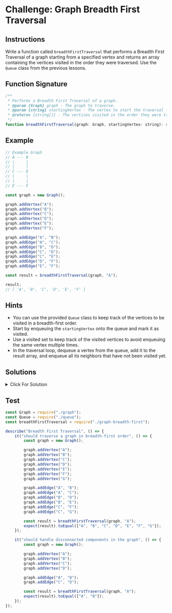 # Challenge: Graph Breadth First Traversal

## Instructions

Write a function called `breadthFirstTraversal` that performs a Breadth First Traversal of a graph starting from a specified vertex and returns an array containing the vertices visited in the order they were traversed. Use the `Queue` class from the previous lessons.

## Function Signature

```js
/**
 * Performs a Breadth First Traversal of a graph.
 * @param {Graph} graph - The graph to traverse.
 * @param {string} startingVertex - The vertex to start the traversal from.
 * @returns {string[]} - The vertices visited in the order they were traversed.
 */
function breadthFirstTraversal(graph: Graph, startingVertex: string): string[];
```

## Example

```js
// Example Graph
// A --- B
// |     |
// |     |
// C --- D
// |     |
// |     |
// E --- F

const graph = new Graph();

graph.addVertex("A");
graph.addVertex("B");
graph.addVertex("C");
graph.addVertex("D");
graph.addVertex("E");
graph.addVertex("F");

graph.addEdge("A", "B");
graph.addEdge("A", "C");
graph.addEdge("B", "D");
graph.addEdge("C", "D");
graph.addEdge("C", "E");
graph.addEdge("D", "F");
graph.addEdge("E", "F");

const result = breadthFirstTraversal(graph, "A");

result;
// [ 'A', 'B', 'C', 'D', 'E', 'F' ]
```

## Hints

- You can use the provided `Queue` class to keep track of the vertices to be visited in a breadth-first order.
- Start by enqueuing the `startingVertex` onto the queue and mark it as visited.
- Use a visited set to keep track of the visited vertices to avoid enqueuing the same vertex multiple times.
- In the traversal loop, dequeue a vertex from the queue, add it to the result array, and enqueue all its neighbors that have not been visited yet.

## Solutions

<details>
  <summary>Click For Solution</summary>

```js
function breadthFirstTraversal(graph, startingVertex) {
	const visited = new Set();
	const result = [];
	const queue = new Queue();

	queue.enqueue(startingVertex);
	visited.add(startingVertex);

	while (!queue.isEmpty()) {
		const currentVertex = queue.dequeue();
		result.push(currentVertex);

		for (const neighbor of graph.adjacencyList[currentVertex]) {
			if (!visited.has(neighbor)) {
				queue.enqueue(neighbor);
				visited.add(neighbor);
			}
		}
	}

	return result;
}
```

### Explanation

- Create a `visited` set to keep track of the visited vertices, a `result` array to store the vertices visited in the order they were traversed, and a `queue` to keep track of the vertices to be visited in a breadth-first order.
- Enqueue the `startingVertex` onto the queue and mark it as visited.
- In a loop, dequeue a vertex from the queue, add it to the result array, and enqueue all its neighbors that have not been visited yet.
- Continue this process until the queue becomes empty.
- Return the result array.

</details>

## Test

```js
const Graph = require("./graph");
const Queue = require("./queue");
const breadthFirstTraversal = require("./graph-breadth-first");

describe("Breadth First Traversal", () => {
	it("should traverse a graph in breadth-first order", () => {
		const graph = new Graph();

		graph.addVertex("A");
		graph.addVertex("B");
		graph.addVertex("C");
		graph.addVertex("D");
		graph.addVertex("E");
		graph.addVertex("F");
		graph.addVertex("G");

		graph.addEdge("A", "B");
		graph.addEdge("A", "C");
		graph.addEdge("B", "D");
		graph.addEdge("B", "E");
		graph.addEdge("C", "F");
		graph.addEdge("C", "G");

		const result = breadthFirstTraversal(graph, "A");
		expect(result).toEqual(["A", "B", "C", "D", "E", "F", "G"]);
	});

	it("should handle disconnected components in the graph", () => {
		const graph = new Graph();

		graph.addVertex("A");
		graph.addVertex("B");
		graph.addVertex("C");
		graph.addVertex("D");

		graph.addEdge("A", "B");
		graph.addEdge("C", "D");

		const result = breadthFirstTraversal(graph, "A");
		expect(result).toEqual(["A", "B"]);
	});
});
```
